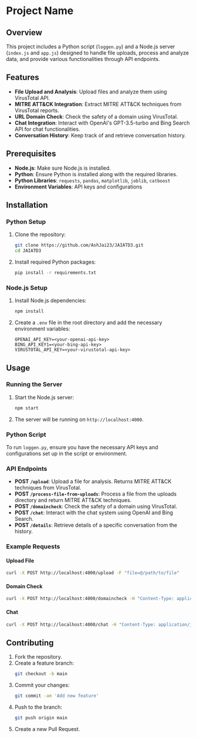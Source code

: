 # Project Name

## Overview

This project includes a Python script (`loggen.py`) and a Node.js server (`index.js` and `app.js`) designed to handle file uploads, process and analyze data, and provide various functionalities through API endpoints.

## Features

- **File Upload and Analysis**: Upload files and analyze them using VirusTotal API.
- **MITRE ATT&CK Integration**: Extract MITRE ATT&CK techniques from VirusTotal reports.
- **URL Domain Check**: Check the safety of a domain using VirusTotal.
- **Chat Integration**: Interact with OpenAI's GPT-3.5-turbo and Bing Search API for chat functionalities.
- **Conversation History**: Keep track of and retrieve conversation history.

## Prerequisites

- **Node.js**: Make sure Node.js is installed.
- **Python**: Ensure Python is installed along with the required libraries.
- **Python Libraries**: `requests`, `pandas`, `matplotlib`, `joblib`, `catboost`
- **Environment Variables**: API keys and configurations

## Installation

### Python Setup

1. Clone the repository:
   ```bash
   git clone https://github.com/AshJai23/JAIATD3.git
   cd JAIATD3
   ```

2. Install required Python packages:
   ```bash
   pip install -r requirements.txt
   ```

### Node.js Setup

1. Install Node.js dependencies:
   ```bash
   npm install
   ```

2. Create a `.env` file in the root directory and add the necessary environment variables:
   ```env
   OPENAI_API_KEY=<your-openai-api-key>
   BING_API_KEY1=<your-bing-api-key>
   VIRUSTOTAL_API_KEY=<your-virustotal-api-key>
   ```

## Usage

### Running the Server

1. Start the Node.js server:
   ```bash
   npm start
   ```

2. The server will be running on `http://localhost:4000`.

### Python Script

To run `loggen.py`, ensure you have the necessary API keys and configurations set up in the script or environment.

### API Endpoints

- **POST `/upload`**: Upload a file for analysis. Returns MITRE ATT&CK techniques from VirusTotal.
- **POST `/process-file-from-uploads`**: Process a file from the uploads directory and return MITRE ATT&CK techniques.
- **POST `/domaincheck`**: Check the safety of a domain using VirusTotal.
- **POST `/chat`**: Interact with the chat system using OpenAI and Bing Search.
- **POST `/details`**: Retrieve details of a specific conversation from the history.

### Example Requests

#### Upload File

```bash
curl -X POST http://localhost:4000/upload -F "file=@/path/to/file"
```

#### Domain Check

```bash
curl -X POST http://localhost:4000/domaincheck -H "Content-Type: application/json" -d '{"url": "example.com"}'
```

#### Chat

```bash
curl -X POST http://localhost:4000/chat -H "Content-Type: application/json" -d '{"conversation": [{"role": "user", "content": "Tell me about security"}]}'
```

## Contributing

1. Fork the repository.
2. Create a feature branch:
   ```bash
   git checkout -b main
   ```
3. Commit your changes:
   ```bash
   git commit -am 'Add new feature'
   ```
4. Push to the branch:
   ```bash
   git push origin main
   ```
5. Create a new Pull Request.
